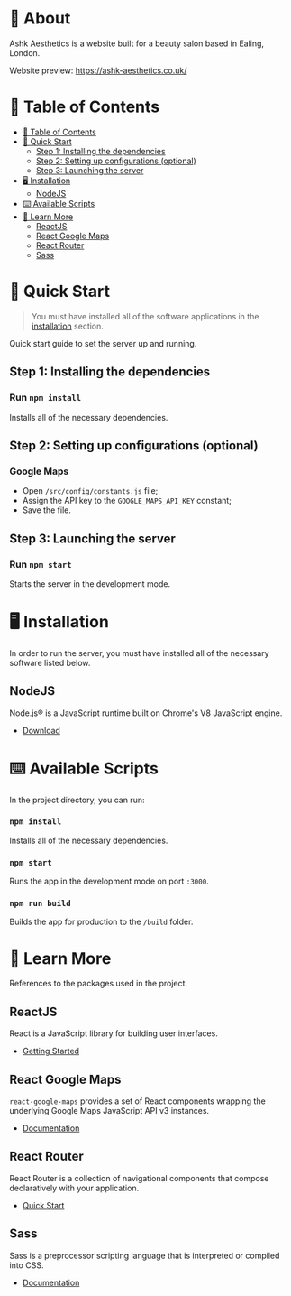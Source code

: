# :cherry_blossom: About

Ashk Aesthetics is a website built for a beauty salon based in Ealing, London.

Website preview:
https://ashk-aesthetics.co.uk/

# :memo: Table of Contents

* [:memo: Table of Contents](#memo-table-of-contents)
* [:rocket: Quick Start](#rocket-quick-start)
	* [Step 1: Installing the dependencies](#step-1-installing-the-dependencies)
	* [Step 2: Setting up configurations (optional)](#step-2-setting-up-configurations-optional)
	* [Step 3: Launching the server](#step-3-launching-the-server)
* [:desktop_computer: Installation](#desktop_computer-installation)
	* [NodeJS](#nodejs)
* [:keyboard: Available Scripts](#keyboard-available-scripts)
* [:green_book: Learn More](#green_book-learn-more)
	* [ReactJS](#reactjs)
	* [React Google Maps](#react-google-maps)
	* [React Router](#react-router)
	* [Sass](#sass)

# :rocket: Quick Start

> You must have installed all of the software applications in the [installation](#desktop_computer-installation) section.

Quick start guide to set the server up and running.

## Step 1: Installing the dependencies

### Run `npm install`

Installs all of the necessary dependencies.

## Step 2: Setting up configurations (optional)

### Google Maps

* Open `/src/config/constants.js` file;
* Assign the API key to the `GOOGLE_MAPS_API_KEY` constant;
* Save the file.

## Step 3: Launching the server

### Run `npm start`

Starts the server in the development mode.

# :desktop_computer: Installation

In order to run the server, you must have installed all of the necessary software listed below.

## NodeJS

Node.js® is a JavaScript runtime built on Chrome's V8 JavaScript engine.

* [Download](https://nodejs.org/en/)

# :keyboard: Available Scripts

In the project directory, you can run:

### `npm install`

Installs all of the necessary dependencies.

### `npm start`

Runs the app in the development mode on port `:3000`.

### `npm run build`

Builds the app for production to the `/build` folder.

# :green_book: Learn More

References to the packages used in the project.

## ReactJS

React is a JavaScript library for building user interfaces.

* [Getting Started](https://reactjs.org/docs/getting-started.html)

## React Google Maps

`react-google-maps` provides a set of React components wrapping the underlying Google Maps JavaScript API v3 instances.

* [Documentation](https://tomchentw.github.io/react-google-maps/#documentation)

## React Router

React Router is a collection of navigational components that compose declaratively with your application.

* [Quick Start](https://reactrouter.com/web/guides/quick-start)

## Sass

Sass is a preprocessor scripting language that is interpreted or compiled into CSS.

* [Documentation](https://sass-lang.com/documentation)
